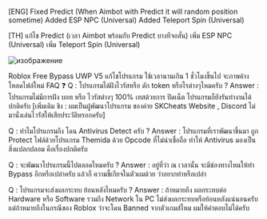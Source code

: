 [ENG]
Fixed Predict (When Aimbot with Predict it will random position sometime)
Added ESP NPC (Universal)
Added Teleport Spin (Universal)

[TH]
แก้ไข Predict (เวลา Aimbot พร้อมกับ Predict บางทีจอสั่น)
เพิ่ม ESP NPC (Universal)
เพิ่ม Teleport Spin (Universal)

![изображение](https://github.com/user-attachments/assets/189eec30-2bfd-4147-9667-bb8bac8b83ab)

Roblox Free Bypass UWP V5
แก้ไขโปรแกรม ใช้เวลานานเกิน 1 ชั่วโมงขึ้นไป จะภาพค้าง
โหลดไฟล์ใหม่
FAQ ❓
Q : โปรแกรมได้ฝังไวรัสหรือ ดัก token หรือไรต่างๆไหมครับ ?
Answer : โปรแกรมไม่มีการฝัง บอท หรือ ไวรัสต่างๆ 100%  เทสด้วยการ ปิดเน็ต โปรแกรมก็ยังรันทำงานได้ปกติครับ
[เพิ่มเติม ขิง : ผมเป็นผู้พัฒนาโปรแกรม ของค่าย SKCheats Website , Discord ไม่มานั่งเล่นไวรัสให้เสียประวัติหรอกครับ]

Q : ทำไมโปรแกรมถึง โดน Antivirus Detect ครับ ?
Answer : โปรแกรมที่เราพัฒนาขึ้นมา ถูก Protect ไฟล์ด้วยโปรแกรม Themida ด้วย Opcode ที่ไม่น่าเชื่อถือ ทำให้ Antivirus มองเป็นสิ่งแปลกปลอม คือเรื่องปกติครับ

Q : จะพัฒนาโปรแกรมนี้ไปตลอดไหมครับ ?
Answer : อยู่ที่ว่า ณ เวลานั้น จะมีช่องทางไหนให้ทำ Bypass อีกหรือเปล่าครับ แล้วก็ ความขี้เกียจในตัวผมด้วย ว่าอยากทำหรือเปล่า

Q : โปรแกรมจะส่งผลกระทบ ย้อนหลังไหมครับ ?
Answer : ถ้าหมายถึง ผลกระทบต่อ Hardware หรือ Software  รวมถึง Network ใน PC ไม่ส่งผลกระทบหรือย้อนหลังแน่นอนครับ แต่ถ้าหมายถึงในกรณีของ Roblox ว่าจะโดน Banned จากตัวเกมส์ไหม ผมให้คำตอบไม่ได้ครับ
